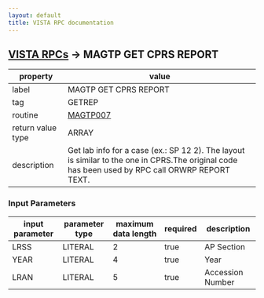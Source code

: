 ```yaml
---
layout: default
title: VISTA RPC documentation
---
```




## [VISTA RPCs](TableOfContent.md) &#8594; MAGTP GET CPRS REPORT 

 property | value 
--- | --- 
 label | MAGTP GET CPRS REPORT
 tag | GETREP
 routine | [MAGTP007](http://code.osehra.org/dox/Routine_MAGTP007_source.html)
 return value type | ARRAY
 description | Get lab info for a case (ex.: SP 12 2). The layout is similar to the one in CPRS.The original code has been used by RPC call ORWRP REPORT TEXT.

### Input Parameters

| input parameter | parameter type | maximum data length | required | description | 
| --- | --- | --- | --- | --- | 
| LRSS | LITERAL | 2 | true | AP Section | 
| YEAR | LITERAL | 4 | true | Year | 
| LRAN | LITERAL | 5 | true | Accession Number | 